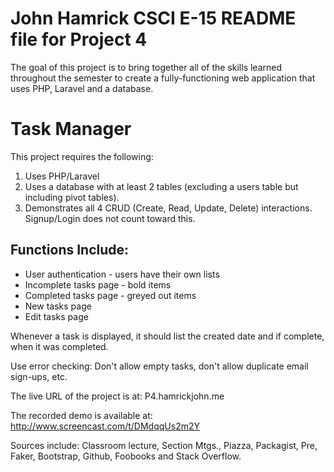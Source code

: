 #  John Hamrick CSCI E-15 README file for Project 4

The goal of this project is to bring together all of the skills learned throughout the semester to create a fully-functioning web application that uses PHP, Laravel and a database.

# Task Manager #
This project requires the following:

1. Uses PHP/Laravel
1. Uses a database with at least 2 tables (excluding a users table but including pivot tables).
1. Demonstrates all 4 CRUD (Create, Read, Update, Delete) interactions.  Signup/Login does not count toward this.


## Functions Include: ##
 
- User authentication - users have their own lists
- Incomplete tasks page - bold items
- Completed tasks page - greyed out items
- New tasks page
- Edit tasks page


Whenever a task is displayed, it should list the created date and if complete, when it was completed.

Use error checking: Don't allow empty tasks, don't allow duplicate email sign-ups, etc.

The live URL of the project is at: P4.hamrickjohn.me

The recorded demo is available at: http://www.screencast.com/t/DMdqqUs2m2Y

Sources include: Classroom lecture, Section Mtgs., Piazza, Packagist, Pre, Faker, Bootstrap, Github, Foobooks and Stack Overflow.